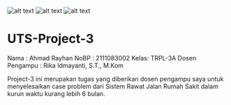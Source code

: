 ![alt text](https://encrypted-tbn0.gstatic.com/images?q=tbn:ANd9GcSqzZEA1ZUQUD_8ZiAfaknfYuPOXbKZeJyvVqIH7tdoHC6AQ1wWz3Xg10R-Zi8igu_lr2o&usqp=CAU) ![alt text](https://encrypted-tbn0.gstatic.com/images?q=tbn:ANd9GcTVyTbIN8hNY6ZTy6DMoTfmA6fng5yAmoNPA77RjisNGw&s) ![alt text](https://encrypted-tbn0.gstatic.com/images?q=tbn:ANd9GcTVyTbIN8hNY6ZTy6DMoTfmA6fng5yAmoNPA77RjisNGw&s)


# UTS-Project-3

Nama : Ahmad Rayhan
NoBP : 2111083002
Kelas: TRPL-3A
Dosen Pengampu : Rika Idmayanti, S.T., M.Kom

Project-3 ini merupakan tugas yang diberikan dosen pengampu saya untuk menyelesaikan case problem dari Sistem Rawat Jalan Rumah Sakit dalam kurun waktu kurang lebih 6 bulan.
